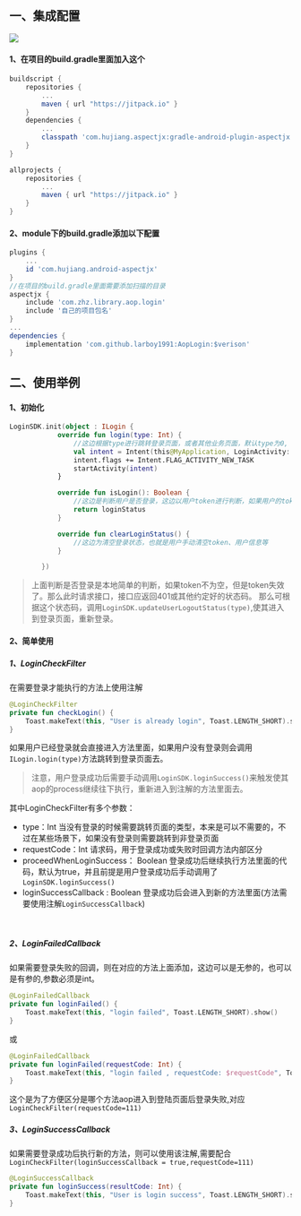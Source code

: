 ## 一、集成配置

[![](https://jitpack.io/v/larboy1991/AopLogin.svg)](https://jitpack.io/#larboy1991/AopLogin)

#### 1、在项目的build.gradle里面加入这个

```gradle
buildscript {
    repositories {
       	...
        maven { url "https://jitpack.io" }
    }
    dependencies {
 		...
        classpath 'com.hujiang.aspectjx:gradle-android-plugin-aspectjx:2.0.10'
    }
}

allprojects {
    repositories {
    	...
        maven { url "https://jitpack.io" }
    }
}

```
#### 2、module下的build.gradle添加以下配置
```gradle
plugins {
	...
	id 'com.hujiang.android-aspectjx'
}
//在项目的build.gradle里面需要添加扫描的目录
aspectjx {
	include 'com.zhz.library.aop.login'
	include '自己的项目包名'
}
...
dependencies {
	implementation 'com.github.larboy1991:AopLogin:$verison'
}
```

## 二、使用举例
#### 1、初始化
```kotlin
LoginSDK.init(object : ILogin {
            override fun login(type: Int) {
                //这边根据type进行跳转登录页面，或者其他业务页面，默认type为0,
                val intent = Intent(this@MyApplication, LoginActivity::class.java)
                intent.flags += Intent.FLAG_ACTIVITY_NEW_TASK
                startActivity(intent)
            }

            override fun isLogin(): Boolean {
            	//这边是判断用户是否登录，这边以用户token进行判断，如果用户的token为空则表示没有登录
                return loginStatus
            }

            override fun clearLoginStatus() {
                //这边为清空登录状态，也就是用户手动清空token、用户信息等
            }

        })

```


> 上面判断是否登录是本地简单的判断，如果token不为空，但是token失效了。那么此时请求接口，接口应返回401或其他约定好的状态码。
那么可根据这个状态码，调用```LoginSDK.updateUserLogoutStatus(type)```,使其进入到登录页面，重新登录。

#### 2、简单使用

##### 1、LoginCheckFilter
在需要登录才能执行的方法上使用注解
```kotlin
@LoginCheckFilter
private fun checkLogin() {
	Toast.makeText(this, "User is already login", Toast.LENGTH_SHORT).show()
}
```

如果用户已经登录就会直接进入方法里面，如果用户没有登录则会调用```ILogin.login(type)```方法跳转到登录页面去。

> 注意，用户登录成功后需要手动调用```LoginSDK.loginSuccess()```来触发使其aop的process继续往下执行，重新进入到注解的方法里面去。

其中LoginCheckFilter有多个参数：

* type：Int 当没有登录的时候需要跳转页面的类型，本来是可以不需要的，不过在某些场景下，如果没有登录则需要跳转到非登录页面
* requestCode：Int 请求码，用于登录成功或失败时回调方法内部区分
* proceedWhenLoginSuccess： Boolean 登录成功后继续执行方法里面的代码，默认为true，并且前提是用户登录成功后手动调用了```LoginSDK.loginSuccess()```
* loginSuccessCallback : Boolean 登录成功后会进入到新的方法里面(方法需要使用注解```LoginSuccessCallback```)  
<br>

##### 2、LoginFailedCallback
如果需要登录失败的回调，则在对应的方法上面添加，这边可以是无参的，也可以是有参的,参数必须是int。
```kotlin
@LoginFailedCallback
private fun loginFailed() {
	Toast.makeText(this, "login failed", Toast.LENGTH_SHORT).show()
}
```
或
```kotlin
@LoginFailedCallback
private fun loginFailed(requestCode: Int) {
	Toast.makeText(this, "login failed , requestCode: $requestCode", Toast.LENGTH_SHORT).show()
}
```
这个是为了方便区分是哪个方法aop进入到登陆页面后登录失败,对应```LoginCheckFilter(requestCode=111)```

##### 3、LoginSuccessCallback
如果需要登录成功后执行新的方法，则可以使用该注解,需要配合```LoginCheckFilter(loginSuccessCallback = true,requestCode=111)```
```kotlin
@LoginSuccessCallback
private fun loginSuccess(resultCode: Int) {
	Toast.makeText(this, "User is login success", Toast.LENGTH_SHORT).show()
}
```
